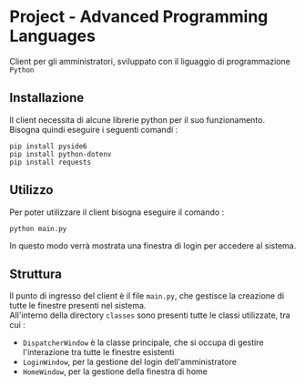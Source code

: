 # Project - Advanced Programming Languages
Client per gli amministratori, sviluppato con il liguaggio di programmazione `Python`

## Installazione
Il client necessita di alcune librerie python per il suo funzionamento.<br>
Bisogna quindi eseguire i seguenti comandi :
```
pip install pyside6
pip install python-dotenv
pip install requests
```

## Utilizzo
Per poter utilizzare il client bisogna eseguire il comando :
```
python main.py
```

In questo modo verrà mostrata una finestra di login per accedere al sistema.

## Struttura
Il punto di ingresso del client è il file `main.py`, che gestisce la creazione di tutte le finestre presenti nel sistema.<br>
All'interno della directory `classes` sono presenti tutte le classi utilizzate, tra cui :
-	`DispatcherWindow` è la classe principale, che si occupa di gestire l'interazione tra tutte le finestre esistenti
-	`LoginWindow`, per la gestione del login dell'amministratore
-	`HomeWindow`, per la gestione della finestra di home
